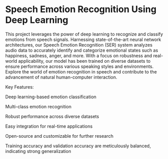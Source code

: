 # Speech Emotion Recognition Using Deep Learning

This project leverages the power of deep learning to recognize and classify emotions from speech signals. Harnessing state-of-the-art neural network architectures, our Speech Emotion Recognition (SER) system analyzes audio data to accurately identify and categorize emotional states such as happiness, sadness, anger, and more. With a focus on robustness and real-world applicability, our model has been trained on diverse datasets to ensure performance across various speaking styles and environments. Explore the world of emotion recognition in speech and contribute to the advancement of natural human-computer interaction.

Key Features:

Deep learning-based emotion classification

Multi-class emotion recognition

Robust performance across diverse datasets

Easy integration for real-time applications

Open-source and customizable for further research

Training accuracy and validation accuracy are meticulously balanced, indicating strong generalization

